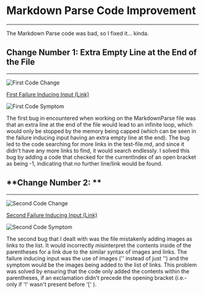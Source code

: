 # **Markdown Parse Code Improvement**
---
The Markdown Parse code was bad, so I fixed it... kinda.

## **Change Number 1: Extra Empty Line at the End of the File**
---
![First Code Change](https://alainajj.github.io/cse15l-lab-reports/FirstCodeChange.png)

[First Failure Inducing Input (Link)](https://github.com/AlainaJJ/markdown-parser/blob/main/test-file.md)

![First Code Symptom](https://alainajj.github.io/cse15l-lab-reports/FirstCodeSymptom.png)

The first bug in encountered when working on the MarkdownParse file was that an extra line at the end of the file would lead to an infinite loop, 
which would only be stopped by the memory being capped (which can be seen in the failure inducing input having an extra empty line at the end).
The bug led to the code searching for more links in the test-file.md, and since it didn't have any more links to find, it would search endlessly. 
I solved this bug by adding a code that checked for the currentIndex of an open bracket as being -1, indicating that no further line/link would be found.

## **Change Number 2: **
---

![Second Code Change](https://alainajj.github.io/cse15l-lab-reports/SecondCodeChange.png)

[Second Failure Inducing Input (Link)](https://github.com/AlainaJJ/markdown-parser/blob/main/image-test.md)

![Second Code Symptom](https://alainajj.github.io/cse15l-lab-reports/SecondCodeSymptom.png)

The second bug that I dealt with was the file mistakenly adding images as links to the list. It would incorrectly misinterpret the contents inside 
of the parentheses for a link due to the similar syntax of images and links. The failure inducing input was the use of images 
('![]()' instead of just '[]()') and the symptom would be the images being added to the list of links. This problem was solved by ensuring that the code 
only added the contents within the parentheses, if an exclamation didn't precede the opening bracket (i.e.- only if '!' wasn't present before '[' ).

